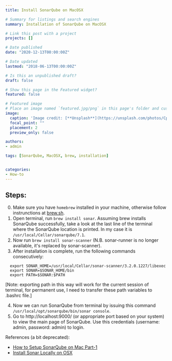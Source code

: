 ```yaml
---
title: Install SonarQube on MacOSX

# Summary for listings and search engines
summary: Installation of SonarQube on MacOSX

# Link this post with a project
projects: []

# Date published
date: "2020-12-13T00:00:00Z"

# Date updated
lastmod: "2018-06-13T00:00:00Z"

# Is this an unpublished draft?
draft: false

# Show this page in the Featured widget?
featured: false

# Featured image
# Place an image named `featured.jpg/png` in this page's folder and customize its options here.
image:
  caption: 'Image credit: [**Unsplash**](https://unsplash.com/photos/CpkOjOcXdUY)'
  focal_point: ""
  placement: 2
  preview_only: false

authors:
- admin

tags: [SonarQube, MacOSX, brew, installation]


categories:
- How-to
---
```


## Steps:
0. Make sure you have `homebrew` installed in your machine, otherwise follow instrunctions at [brew.sh](https://brew.sh/).
1. Open terminal, run `brew install sonar`. Assuming brew installs SonarQube successfully, take a look at the last line of the terminal where the SonarQube location is printed. In my case it is `/usr/local/Cellar/sonarqube/7.1`.
2. Now run `brew install sonar-scanner` (N.B. sonar-runner is no longer available, it's replaced by sonar-scanner).
3. After installation is complete, run the following commands consecutively:
```
  export SONAR_HOME=/usr/local/Cellar/sonar-scanner/3.2.0.1227/libexec
  export SONAR=$SONAR_HOME/bin
  export PATH=$SONAR:$PATH
```
  [Note: exporting path in this way will work for the current session of terminal, for permanent use, I need to transfer these path variables to .bashrc file.]

4. Now we can run SonarQube from terminal by issuing this command `/usr/local/opt/sonarqube/bin/sonar console`.
5. Go to http://localhost:9000/ (or appropriate port based on your system) to view the main page of SonarQube. Use this credentials (username: admin, password: admin) to login.

References (a bit deprecated):
- [How to Setup SonarQube on Mac Part-1](http://zafercelaloglu.blogspot.com/2014/07/how-to-setup-sonar-on-mac-part-1.html)
- [Install Sonar Locally on OSX ](http://www.managerjs.com/blog/2015/11/install-sonar-locally-on-osx-and-analyze-a-javascript-project/)
